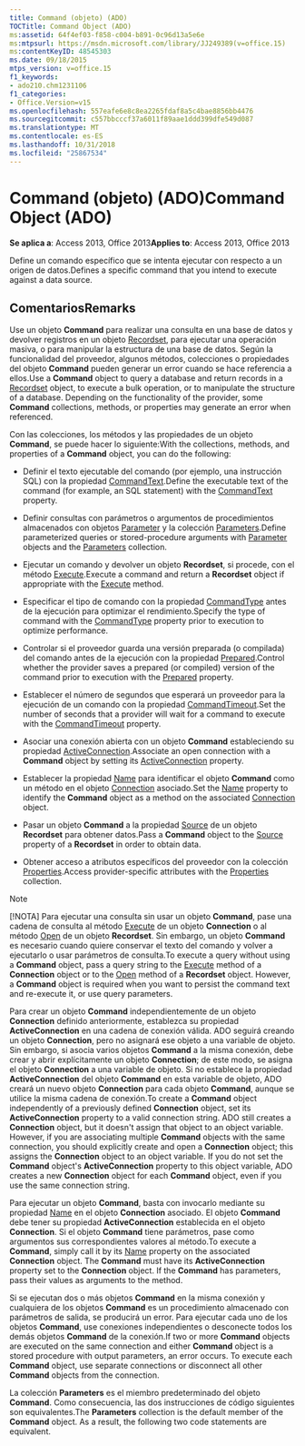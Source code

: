 ```yaml
---
title: Command (objeto) (ADO)
TOCTitle: Command Object (ADO)
ms:assetid: 64f4ef03-f858-c004-b891-0c96d13a5e6e
ms:mtpsurl: https://msdn.microsoft.com/library/JJ249389(v=office.15)
ms:contentKeyID: 48545303
ms.date: 09/18/2015
mtps_version: v=office.15
f1_keywords:
- ado210.chm1231106
f1_categories:
- Office.Version=v15
ms.openlocfilehash: 557eafe6e8c8ea2265fdaf8a5c4bae8856bb4476
ms.sourcegitcommit: c557bbcccf37a6011f89aae1ddd399dfe549d087
ms.translationtype: MT
ms.contentlocale: es-ES
ms.lasthandoff: 10/31/2018
ms.locfileid: "25867534"
---
```

# <a name="command-object-ado"></a><span data-ttu-id="b6810-102">Command (objeto) (ADO)</span><span class="sxs-lookup"><span data-stu-id="b6810-102">Command Object (ADO)</span></span>


<span data-ttu-id="b6810-103">**Se aplica a**: Access 2013, Office 2013</span><span class="sxs-lookup"><span data-stu-id="b6810-103">**Applies to**: Access 2013, Office 2013</span></span>

<span data-ttu-id="b6810-104">Define un comando específico que se intenta ejecutar con respecto a un origen de datos.</span><span class="sxs-lookup"><span data-stu-id="b6810-104">Defines a specific command that you intend to execute against a data source.</span></span>

## <a name="remarks"></a><span data-ttu-id="b6810-105">Comentarios</span><span class="sxs-lookup"><span data-stu-id="b6810-105">Remarks</span></span>

<span data-ttu-id="b6810-p101">Use un objeto **Command** para realizar una consulta en una base de datos y devolver registros en un objeto [Recordset](recordset-object-ado.md), para ejecutar una operación masiva, o para manipular la estructura de una base de datos. Según la funcionalidad del proveedor, algunos métodos, colecciones o propiedades del objeto **Command** pueden generar un error cuando se hace referencia a ellos.</span><span class="sxs-lookup"><span data-stu-id="b6810-p101">Use a **Command** object to query a database and return records in a [Recordset](recordset-object-ado.md) object, to execute a bulk operation, or to manipulate the structure of a database. Depending on the functionality of the provider, some **Command** collections, methods, or properties may generate an error when referenced.</span></span>

<span data-ttu-id="b6810-108">Con las colecciones, los métodos y las propiedades de un objeto **Command**, se puede hacer lo siguiente:</span><span class="sxs-lookup"><span data-stu-id="b6810-108">With the collections, methods, and properties of a **Command** object, you can do the following:</span></span>

  - <span data-ttu-id="b6810-109">Definir el texto ejecutable del comando (por ejemplo, una instrucción SQL) con la propiedad [CommandText](commandtext-property-ado.md).</span><span class="sxs-lookup"><span data-stu-id="b6810-109">Define the executable text of the command (for example, an SQL statement) with the [CommandText](commandtext-property-ado.md) property.</span></span>

  - <span data-ttu-id="b6810-110">Definir consultas con parámetros o argumentos de procedimientos almacenados con objetos [Parameter](parameter-object-ado.md) y la colección [Parameters](parameters-collection-ado.md).</span><span class="sxs-lookup"><span data-stu-id="b6810-110">Define parameterized queries or stored-procedure arguments with [Parameter](parameter-object-ado.md) objects and the [Parameters](parameters-collection-ado.md) collection.</span></span>

  - <span data-ttu-id="b6810-111">Ejecutar un comando y devolver un objeto **Recordset**, si procede, con el método [Execute](https://docs.microsoft.com/office/vba/access/concepts/miscellaneous/execute-method-ado-command).</span><span class="sxs-lookup"><span data-stu-id="b6810-111">Execute a command and return a **Recordset** object if appropriate with the [Execute](https://docs.microsoft.com/office/vba/access/concepts/miscellaneous/execute-method-ado-command) method.</span></span>

  - <span data-ttu-id="b6810-112">Especificar el tipo de comando con la propiedad [CommandType](commandtype-property-ado.md) antes de la ejecución para optimizar el rendimiento.</span><span class="sxs-lookup"><span data-stu-id="b6810-112">Specify the type of command with the [CommandType](commandtype-property-ado.md) property prior to execution to optimize performance.</span></span>

  - <span data-ttu-id="b6810-113">Controlar si el proveedor guarda una versión preparada (o compilada) del comando antes de la ejecución con la propiedad [Prepared](prepared-property-ado.md).</span><span class="sxs-lookup"><span data-stu-id="b6810-113">Control whether the provider saves a prepared (or compiled) version of the command prior to execution with the [Prepared](prepared-property-ado.md) property.</span></span>

  - <span data-ttu-id="b6810-114">Establecer el número de segundos que esperará un proveedor para la ejecución de un comando con la propiedad [CommandTimeout](commandtimeout-property-ado.md).</span><span class="sxs-lookup"><span data-stu-id="b6810-114">Set the number of seconds that a provider will wait for a command to execute with the [CommandTimeout](commandtimeout-property-ado.md) property.</span></span>

  - <span data-ttu-id="b6810-115">Asociar una conexión abierta con un objeto **Command** estableciendo su propiedad [ActiveConnection](activeconnection-property-ado.md).</span><span class="sxs-lookup"><span data-stu-id="b6810-115">Associate an open connection with a **Command** object by setting its [ActiveConnection](activeconnection-property-ado.md) property.</span></span>

  - <span data-ttu-id="b6810-116">Establecer la propiedad [Name](name-property-ado.md) para identificar el objeto **Command** como un método en el objeto [Connection](connection-object-ado.md) asociado.</span><span class="sxs-lookup"><span data-stu-id="b6810-116">Set the [Name](name-property-ado.md) property to identify the **Command** object as a method on the associated [Connection](connection-object-ado.md) object.</span></span>

  - <span data-ttu-id="b6810-117">Pasar un objeto **Command** a la propiedad [Source](source-property-ado-recordset.md) de un objeto **Recordset** para obtener datos.</span><span class="sxs-lookup"><span data-stu-id="b6810-117">Pass a **Command** object to the [Source](source-property-ado-recordset.md) property of a **Recordset** in order to obtain data.</span></span>

  - <span data-ttu-id="b6810-118">Obtener acceso a atributos específicos del proveedor con la colección [Properties](properties-collection-ado.md).</span><span class="sxs-lookup"><span data-stu-id="b6810-118">Access provider-specific attributes with the [Properties](properties-collection-ado.md) collection.</span></span>

> [!NOTE]
> <span data-ttu-id="b6810-p102">[!NOTA] Para ejecutar una consulta sin usar un objeto **Command**, pase una cadena de consulta al método [Execute](https://docs.microsoft.com/office/vba/access/concepts/miscellaneous/execute-method-ado-connection) de un objeto **Connection** o al método [Open](open-method-ado-recordset.md) de un objeto **Recordset**. Sin embargo, un objeto **Command** es necesario cuando quiere conservar el texto del comando y volver a ejecutarlo o usar parámetros de consulta.</span><span class="sxs-lookup"><span data-stu-id="b6810-p102">To execute a query without using a **Command** object, pass a query string to the [Execute](https://docs.microsoft.com/office/vba/access/concepts/miscellaneous/execute-method-ado-connection) method of a **Connection** object or to the [Open](open-method-ado-recordset.md) method of a **Recordset** object. However, a **Command** object is required when you want to persist the command text and re-execute it, or use query parameters.</span></span>

<span data-ttu-id="b6810-p103">Para crear un objeto **Command** independientemente de un objeto **Connection** definido anteriormente, establezca su propiedad **ActiveConnection** en una cadena de conexión válida. ADO seguirá creando un objeto **Connection**, pero no asignará ese objeto a una variable de objeto. Sin embargo, si asocia varios objetos **Command** a la misma conexión, debe crear y abrir explícitamente un objeto **Connection**; de este modo, se asigna el objeto **Connection** a una variable de objeto. Si no establece la propiedad **ActiveConnection** del objeto **Command** en esta variable de objeto, ADO creará un nuevo objeto **Connection** para cada objeto **Command**, aunque se utilice la misma cadena de conexión.</span><span class="sxs-lookup"><span data-stu-id="b6810-p103">To create a **Command** object independently of a previously defined **Connection** object, set its **ActiveConnection** property to a valid connection string. ADO still creates a **Connection** object, but it doesn't assign that object to an object variable. However, if you are associating multiple **Command** objects with the same connection, you should explicitly create and open a **Connection** object; this assigns the **Connection** object to an object variable. If you do not set the **Command** object's **ActiveConnection** property to this object variable, ADO creates a new **Connection** object for each **Command** object, even if you use the same connection string.</span></span>

<span data-ttu-id="b6810-p104">Para ejecutar un objeto **Command**, basta con invocarlo mediante su propiedad [Name](name-property-ado.md) en el objeto **Connection** asociado. El objeto **Command** debe tener su propiedad **ActiveConnection** establecida en el objeto **Connection**. Si el objeto **Command** tiene parámetros, pase como argumentos sus correspondientes valores al método.</span><span class="sxs-lookup"><span data-stu-id="b6810-p104">To execute a **Command**, simply call it by its [Name](name-property-ado.md) property on the associated **Connection** object. The **Command** must have its **ActiveConnection** property set to the **Connection** object. If the **Command** has parameters, pass their values as arguments to the method.</span></span>

<span data-ttu-id="b6810-p105">Si se ejecutan dos o más objetos **Command** en la misma conexión y cualquiera de los objetos **Command** es un procedimiento almacenado con parámetros de salida, se producirá un error. Para ejecutar cada uno de los objetos **Command**, use conexiones independientes o desconecte todos los demás objetos **Command** de la conexión.</span><span class="sxs-lookup"><span data-stu-id="b6810-p105">If two or more **Command** objects are executed on the same connection and either **Command** object is a stored procedure with output parameters, an error occurs. To execute each **Command** object, use separate connections or disconnect all other **Command** objects from the connection.</span></span>

<span data-ttu-id="b6810-p106">La colección **Parameters** es el miembro predeterminado del objeto **Command**. Como consecuencia, las dos instrucciones de código siguientes son equivalentes.</span><span class="sxs-lookup"><span data-stu-id="b6810-p106">The **Parameters** collection is the default member of the **Command** object. As a result, the following two code statements are equivalent.</span></span>

